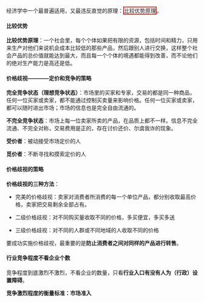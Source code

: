 经济学中一个最普遍适用，又最违反直觉的原理：<span style="border:solid 2px red">比较优势原理</span>。

#### 比较优势

**比较优势原理**：一个社会里，每个个体如果把有限的资源，包括时间和精力，只用来生产对他们来说机会成本比较低的那些产品，然后跟别人进行交换，这样整个社会产品的总价值就能达到最大，而且每一个个体的境遇都能得到改善，而不论他们的绝对生产能力是高还是低。

#### 价格歧视————定价和竞争的策略

**完全竞争状态（理想竞争状态）**：市场里的买家和专家，交易的都是同一种商品，任何一位买家或卖家，都不能通过控制买卖量来影响价格。任何一位买家或卖家，都可以随时进出市场；市场的信息也是完全自由流通的。

**不完全竞争状态**：市场上每一位卖家所卖的产品，在品质上都不一样。信息不完全流通、不完全对称，交易费用是正的，存在讨价还价、尔虞我诈的现象。

**受价者**：被动接受市场定价的人

**觅价者**：不断寻找和摸索定价的人

#### 价格歧视的策略

**价格歧视的三种方法**：

- 完美的价格歧视：卖家对消费者所消费的每一个单位产品，都分别收取最高价格，卖家把交易剩余全部占有。

- 二级价格歧视：对不同购买量收取不同的价格，多买便宜，多买多送

- 三级价格歧视：对不同的人群或不同地域的人收取不同的价格

要成功实施价格歧视，最重要的是**防止消费者之间对同样的产品进行转售**。

#### 行业竞争程度不看企业个数

竞争程度到底激烈不激烈，不看企业的数量，只看**行业入口有没有人为（行政）设置障碍**。

**竞争激烈程度的衡量标准：市场准入**





